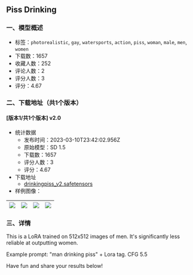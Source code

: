 ## Piss Drinking
### 一、模型概述

- 标签：`photorealistic`, `gay`, `watersports`, `action`, `piss`, `woman`, `male`, `men`, `women`
- 下载数：1657
- 收藏人数：252
- 评论人数：2
- 评分人数：3
- 评分：4.67

### 二、下载地址（共1个版本）

#### [版本1/共1个版本] v2.0

- 统计数据
  - 发布时间：2023-03-10T23:42:02.956Z
  - 原始模型：SD 1.5
  - 下载数：1657
  - 评分人数：3
  - 评分：4.67
- 下载地址
  - [drinkingpiss_v2.safetensors](https://civitai.com/api/download/models/9312)
- 样例图像：

| <img src="https://image.civitai.com/xG1nkqKTMzGDvpLrqFT7WA/84cd899e-3fee-4912-f0d6-6bc24298c900/width=450/89309.jpeg" /> | <img src="https://image.civitai.com/xG1nkqKTMzGDvpLrqFT7WA/0048c6ca-64a9-449d-b3dd-c832fb203700/width=450/89324.jpeg" /> | <img src="https://image.civitai.com/xG1nkqKTMzGDvpLrqFT7WA/cbfb135b-0392-4f54-b908-6ea39c851800/width=450/89328.jpeg" /> | <img src="https://image.civitai.com/xG1nkqKTMzGDvpLrqFT7WA/e0ca18d9-8c0e-4351-5b49-4bd8c32d6b00/width=450/89323.jpeg" /> |
| ---- | ---- | ---- | ---- |


### 三、详情
<p>This is a LoRA trained on 512x512 images of men. It's significantly less reliable at outputting women.</p><p>Example prompt: "man drinking piss" + Lora tag. CFG 5.5</p><p>Have fun and share your results below!</p>